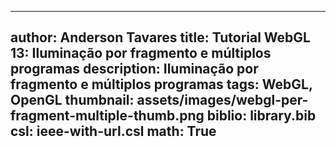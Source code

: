 ------------------------------
author: Anderson Tavares
title: Tutorial WebGL 13: Iluminação por fragmento e múltiplos programas
description: Iluminação por fragmento e múltiplos programas
tags: WebGL, OpenGL
thumbnail: assets/images/webgl-per-fragment-multiple-thumb.png
biblio: library.bib
csl: ieee-with-url.csl
math: True
------------------------------
